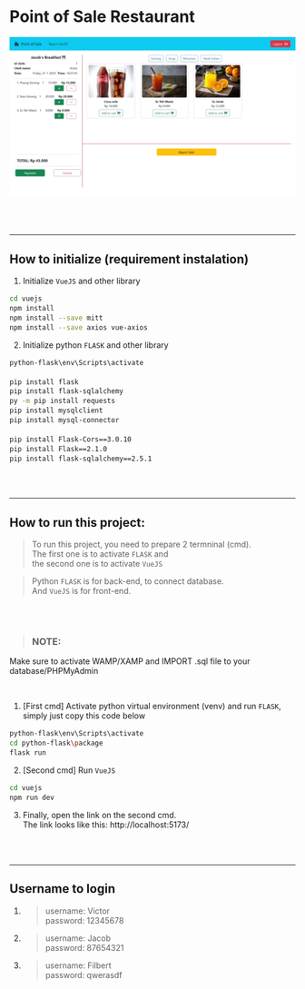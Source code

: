 # Point of Sale Restaurant
![Cover image](coverimage.jpg)

<br>
<br>

---
## How to initialize (requirement instalation)
1. Initialize `VueJS` and other library
```sh
cd vuejs
npm install
npm install --save mitt
npm install --save axios vue-axios
```

2. Initialize python `FLASK` and other library
```sh
python-flask\env\Scripts\activate

pip install flask
pip install flask-sqlalchemy
py -m pip install requests
pip install mysqlclient
pip install mysql-connector

pip install Flask-Cors==3.0.10
pip install Flask==2.1.0
pip install flask-sqlalchemy==2.5.1
```
<br>
<br>

---
## How to run this project:
> To run this project, you need to prepare 2 termninal (cmd). <br>
The first one is to activate `FLASK` and <br>
the second one is to activate `VueJS`

> Python `FLASK` is for back-end, to connect database. <br>
And `VueJS` is for front-end.

<br>
<br>

> ### NOTE:
Make sure to activate WAMP/XAMP and IMPORT .sql file to your database/PHPMyAdmin


<br>

1. [First cmd] Activate python virtual environment (venv) and run `FLASK`, simply just copy this code below

```sh
python-flask\env\Scripts\activate
cd python-flask\package
flask run
```

2. [Second cmd] Run `VueJS`

```sh
cd vuejs
npm run dev
```

3. Finally, open the link on the second cmd. <br>
The link looks like this: http://localhost:5173/
<br>
<br>

---
## Username to login
1. > username: Victor <br> password: 12345678
2. > username: Jacob <br> password: 87654321
3. > username: Filbert <br> password: qwerasdf
